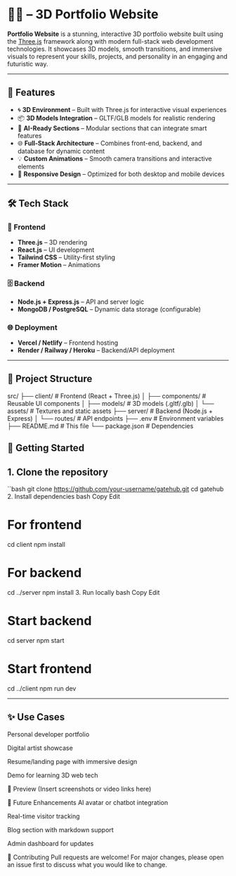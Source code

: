 # 🚪🌐 – 3D Portfolio Website

**Portfolio Website** is a stunning, interactive 3D portfolio website built using the [Three.js](https://threejs.org/) framework along with modern full-stack web development technologies. It showcases 3D models, smooth transitions, and immersive visuals to represent your skills, projects, and personality in an engaging and futuristic way.

---

## 🔮 Features

- 🌀 **3D Environment** – Built with Three.js for interactive visual experiences
- 📦 **3D Models Integration** – GLTF/GLB models for realistic rendering
- 🧠 **AI-Ready Sections** – Modular sections that can integrate smart features
- 🌐 **Full-Stack Architecture** – Combines front-end, backend, and database for dynamic content
- 💡 **Custom Animations** – Smooth camera transitions and interactive elements
- 📱 **Responsive Design** – Optimized for both desktop and mobile devices

---

## 🛠 Tech Stack

### 🚧 Frontend
- **Three.js** – 3D rendering
- **React.js** – UI development
- **Tailwind CSS** – Utility-first styling
- **Framer Motion** – Animations

### 🗄 Backend
- **Node.js + Express.js** – API and server logic
- **MongoDB / PostgreSQL** – Dynamic data storage (configurable)

### 🌐 Deployment
- **Vercel / Netlify** – Frontend hosting
- **Render / Railway / Heroku** – Backend/API deployment

---

## 📂 Project Structure

src/
├── client/ # Frontend (React + Three.js)
│ ├── components/ # Reusable UI components
│ ├── models/ # 3D models (.gltf/.glb)
│ └── assets/ # Textures and static assets
├── server/ # Backend (Node.js + Express)
│ └── routes/ # API endpoints
├── .env # Environment variables
├── README.md # This file
└── package.json # Dependencies



## 🚀 Getting Started

## 1. Clone the repository
``bash
git clone https://github.com/your-username/gatehub.git
cd gatehub
2. Install dependencies
bash
Copy
Edit
# For frontend
cd client
npm install

# For backend
cd ../server
npm install
3. Run locally
bash
Copy
Edit
# Start backend
cd server
npm start

# Start frontend
cd ../client
npm run dev

----

## ✨ Use Cases
Personal developer portfolio

Digital artist showcase

Resume/landing page with immersive design

Demo for learning 3D web tech

📸 Preview
(Insert screenshots or video links here)

🧠 Future Enhancements
AI avatar or chatbot integration

Real-time visitor tracking

Blog section with markdown support

Admin dashboard for updates

🙌 Contributing
Pull requests are welcome! For major changes, please open an issue first to discuss what you would like to change.

